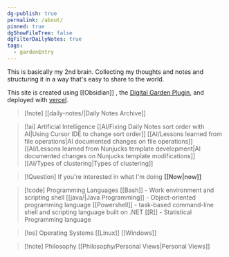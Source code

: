 ```yaml
---
dg-publish: true
permalink: /about/
pinned: true
dgShowFileTree: false
dgFilterDailyNotes: true
tags:
  - gardenEntry
---
```



This is basically my 2nd brain. Collecting my thoughts and notes and structuring it in a way that's easy to share to the world. 

This site is created using [[Obsidian]] , the [Digital Garden Plugin](https://dg-docs.ole.dev/), and deployed with [vercel](https://vercel.com/). 


>[!note] [[daily-notes/|Daily Notes Archive]]

> [!ai] Artificial Intelligence
> [[AI/Fixing Daily Notes sort order with AI|Using Cursor IDE to change sort order]]
> [[AI/Lessons learned from file operations|AI documented changes on file operations]]
> [[AI/Lessons learned from Nunjucks template development|AI documented changes on Nunjucks template modifications]]
> [[AI/Types of clustering|Types of clustering]]

>[!Question] If you're interested in what I'm doing **[[Now|now]]**

>[!code] Programming Languages
>[[Bash]] - Work environment and scripting shell
>[[java/|Java Programming]] - Object-oriented programming language
>[[Powershell]] -  task-based command-line shell and scripting language built on .NET
>[[R]] - Statistical Programming language

>[!os] Operating Systems
> [[Linux]]
> [[Windows]]

>[!note] Philosophy
> [[Philosophy/Personal Views|Personal Views]]


